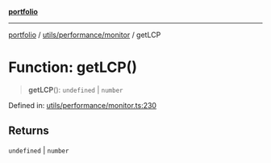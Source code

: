 [**portfolio**](../../../../README.md)

***

[portfolio](../../../../modules.md) / [utils/performance/monitor](../README.md) / getLCP

# Function: getLCP()

> **getLCP**(): `undefined` \| `number`

Defined in: [utils/performance/monitor.ts:230](https://github.com/tnorlund/Portfolio/blob/280a4ec93ba764b56d1000757f4bb09178ee5da8/portfolio/utils/performance/monitor.ts#L230)

## Returns

`undefined` \| `number`
